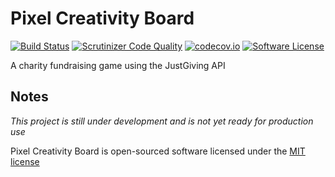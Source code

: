 # Pixel Creativity Board

[![Build Status](https://travis-ci.org/group-hub-uk/PixelCreativityBoard.svg?branch=master)](https://travis-ci.org/group-hub-uk/PixelCreativityBoard)
[![Scrutinizer Code Quality](https://scrutinizer-ci.com/g/group-hub-uk/PixelCreativityBoard/badges/quality-score.png?b=master)](https://scrutinizer-ci.com/g/group-hub-uk/PixelCreativityBoard/?branch=master)
[![codecov.io](https://codecov.io/github/group-hub-uk/PixelCreativityBoard/coverage.svg?branch=master)](https://codecov.io/github/group-hub-uk/PixelCreativityBoard?branch=master)
[![Software License](https://img.shields.io/badge/license-MIT-blue.svg?style=flat-square)](LICENSE)


A charity fundraising game using the JustGiving API

## Notes

*This project is still under development and is not yet ready for production use*

Pixel Creativity Board is open-sourced software licensed under the [MIT license](http://opensource.org/licenses/MIT)